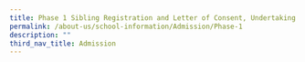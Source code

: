 ```yaml
---
title: Phase 1 Sibling Registration and Letter of Consent, Undertaking
permalink: /about-us/school-information/Admission/Phase-1
description: ""
third_nav_title: Admission
---
```


